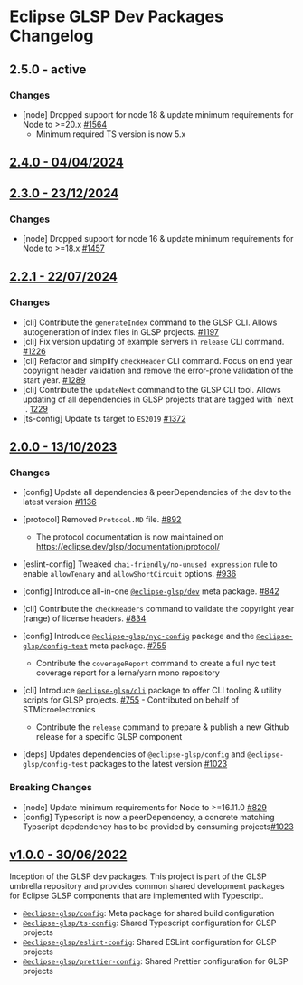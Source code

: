 # Eclipse GLSP Dev Packages Changelog

## 2.5.0 - active

### Changes

-   [node] Dropped support for node 18 & update minimum requirements for Node to >=20.x [#1564](https://github.com/eclipse-glsp/glsp/pull/1564)
    -   Minimum required TS version is now 5.x

## [2.4.0 - 04/04/2024](https://github.com/eclipse-glsp/glsp/releases/tag/v2.4.0)

## [2.3.0 - 23/12/2024](https://github.com/eclipse-glsp/glsp/releases/tag/v2.3.0)

### Changes

-   [node] Dropped support for node 16 & update minimum requirements for Node to >=18.x [#1457](https://github.com/eclipse-glsp/glsp/pull/1457)

## [2.2.1 - 22/07/2024](https://github.com/eclipse-glsp/glsp/releases/tag/v2.2.1)

### Changes

-   [cli] Contribute the `generateIndex` command to the GLSP CLI. Allows autogeneration of index files in GLSP projects. [#1197](https://github.com/eclipse-glsp/glsp/pull/1197)
-   [cli] Fix version updating of example servers in `release` CLI command. [#1226](https://github.com/eclipse-glsp/glsp/pull/1226)
-   [cli] Refactor and simplify `checkHeader` CLI command. Focus on end year copyright header validation and remove the error-prone validation of the start year. [#1289](https://github.com/eclipse-glsp/glsp/pull/1289)
-   [cli] Contribute the `updateNext` command to the GLSP CLI tool. Allows updating of all dependencies in GLSP projects that are tagged with `next´. [1229](https://github.com/eclipse-glsp/glsp/pull/1299)
-   [ts-config] Update ts target to `ES2019` [#1372](https://github.com/eclipse-glsp/glsp/pull/1372)

## [2.0.0 - 13/10/2023](https://github.com/eclipse-glsp/glsp/releases/tag/v2.0.0)

### Changes

-   [config] Update all dependencies & peerDependencies of the dev to the latest version [#1136](https://github.com/eclipse-glsp/glsp/pull/1136)
-   [protocol] Removed `Protocol.MD` file. [#892](https://github.com/eclipse-glsp/glsp/pull/982)
    -   The protocol documentation is now maintained on <https://eclipse.dev/glsp/documentation/protocol/>
-   [eslint-config] Tweaked `chai-friendly/no-unused expression` rule to enable `allowTenary` and `allowShortCircuit` options. [#936](https://github.com/eclipse-glsp/glsp/pull/936)
-   [config] Introduce all-in-one [`@eclipse-glsp/dev`](https://www.npmjs.com/package/@eclipse-glsp/dev) meta package. [#842](https://github.com/eclipse-glsp/glsp/pull/842)
-   [cli] Contribute the `checkHeaders` command to validate the copyright year (range) of license headers. [#834](https://github.com/eclipse-glsp/glsp/pull/834)
-   [config] Introduce [`@eclipse-glsp/nyc-config`](https://www.npmjs.com/package/@eclipse-glsp/nyc-config)
    package and the [`@eclipse-glsp/config-test`](https://www.npmjs.com/package/@eclipse-glsp/config-test) meta package. [#755](https://github.com/eclipse-glsp/glsp/pull/755)

    -   Contribute the `coverageReport` command to create a full nyc test coverage report for a lerna/yarn mono repository

-   [cli] Introduce [`@eclipse-glsp/cli`](https://www.npmjs.com/package/@eclipse-glsp/cli)
    package to offer CLI tooling & utility scripts for GLSP projects. [#755](https://github.com/eclipse-glsp/glsp/pull/755) - Contributed on behalf of STMicroelectronics
    -   Contribute the `release` command to prepare & publish a new Github release for a specific GLSP component
-   [deps] Updates dependencies of `@eclipse-glsp/config` and `@eclipse-glsp/config-test` packages to the latest version [#1023](https://github.com/eclipse-glsp/glsp/pull/1023)

### Breaking Changes

-   [node] Update minimum requirements for Node to >=16.11.0 [#829](https://github.com/eclipse-glsp/glsp/pull/829)
-   [config] Typescript is now a peerDependency, a concrete matching Typscript depdendency has to be provided by consuming projects[#1023](https://github.com/eclipse-glsp/glsp/pull/1023)

## [v1.0.0 - 30/06/2022](https://github.com/eclipse-glsp/glsp/releases/tag/v1.0.0)

Inception of the GLSP dev packages.
This project is part of the GLSP umbrella repository and provides common shared development packages for Eclipse GLSP components that are implemented with Typescript.

-   [`@eclipse-glsp/config`](https://www.npmjs.com/package/@eclipse-glsp/config): Meta package for shared build configuration
-   [`@eclipse-glsp/ts-config`](https://www.npmjs.com/package/@eclipse-glsp/ts-config): Shared Typescript configuration for GLSP projects
-   [`@eclipse-glsp/eslint-config`](https://www.npmjs.com/package/@eclipse-glsp/esling-config): Shared ESLint configuration for GLSP projects
-   [`@eclipse-glsp/prettier-config`](https://www.npmjs.com/package/@eclipse-glsp/prettier-config): Shared Prettier configuration for GLSP projects
